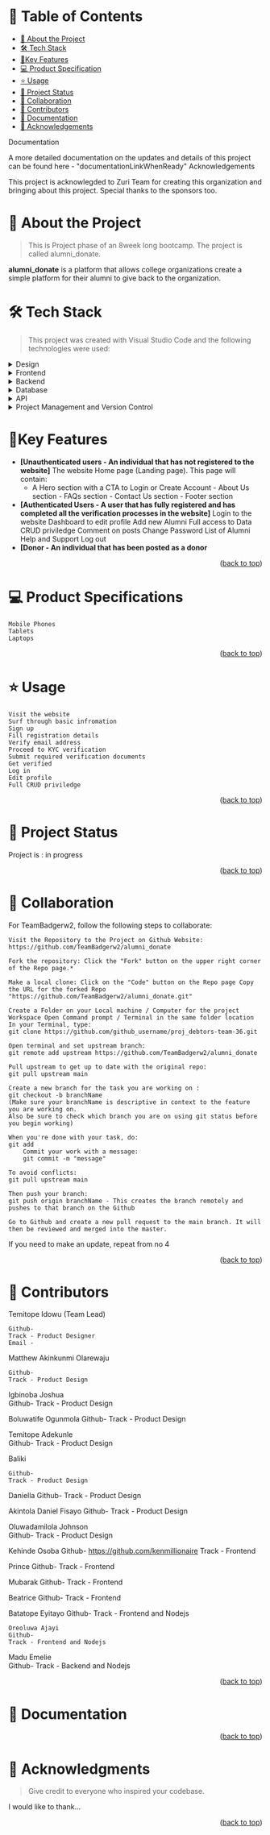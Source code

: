 <a name="readme-top"></a>

# 📗 Table of Contents

- [📖 About the Project](#about-project)
- [🛠 Tech Stack](#tech-stack)
- [🚀Key Features](#key-features)
- [💻 Product Specification](#product-specification)
- [⭐️ Usage](#usage)
- [🔭 Project Status](#project-status)
- [👥 Collaboration](#collaboration)
- [🤝 Contributors](#contributors)
- [📝 Documentation](#documentation)
- [🙏 Acknowledgements](#acknowledgements)



Documentation

A more detailed documentation on the updates and details of this project can be found here - "documentationLinkWhenReady"
Acknowledgements

This project is acknowlegded to Zuri Team for creating this organization and bringing about this project. Special thanks to the sponsors too.

# 📖 About the Project <a name="about-project"></a>

> This is Project phase of an 8week long bootcamp. The project is called alumni_donate.

**alumni_donate** is a platform that allows college organizations create a simple platform for their alumni to give back to the organization.

# 🛠 Tech Stack <a name="tech-stack"></a>

> This project was created with Visual Studio Code and the following technologies were used:

<details>
  <summary>Design</summary>
  <ul>
    <li><a href="https://www.figma.com/file/sMAp7j0y3UKCjxD4cXOgH9/User-Flow%2FUser-Stories-Alumni_donate?node-id=0%3A1&t=E0GPKtmeAn7Tx4hI-1">Figma</a></li>
  </ul>
</details>

<details>
  <summary>Frontend</summary>
  <ul>
    <li><a href="html5.com/">HTML5 CSS3 JavaScript</a></li>
  </ul>
</details>

<details>
  <summary>Backend</summary>
  <ul>
    <li><a href="https://python.com/">Python Django</a></li>
  </ul>
</details>

<details>
<summary>Database</summary>
  <ul>
    <li><a href="https://www.mysql.org/">MySQL</a></li>
  </ul>
</details>

<details>
<summary>API</summary>
  <ul>
    <li><a href="">DjangoREST</a></li>
  </ul>
</details>

<details>
  <summary>Project Management and Version Control</summary>
  <ul>
    <li><a href="https://github.com/zuri-training/Team-Badgerw2/">GitHub</a></li>
  </ul>
</details>

<!-- Features -->

# 🚀Key Features <a name="key-features"></a>

- **[Unauthenticated users - An individual that has not registered to the website]**
 The website Home page (Landing page). This page will contain:
    - A Hero section with a CTA to Login or Create Account - About Us section - FAQs section - Contact Us section - Footer section
- **[Authenticated Users - A user that has fully registered and has completed all the verification processes in the website]**
Login to the website
    Dashboard to edit profile
    Add new Alumni
    Full access to Data
    CRUD priviledge
    Comment on posts
    Change Password
    List of Alumni
    Help and Support
    Log out
- **[Donor - An individual that has been posted as a donor**

<p align="right">(<a href="#readme-top">back to top</a>)</p>

# 💻 Product Specifications <a name="product-specification"></a>

    Mobile Phones
    Tablets
    Laptops

<p align="right">(<a href="#readme-top">back to top</a>)</p>

# ⭐️ Usage <a name="usage"></a>

    Visit the website
    Surf through basic infromation
    Sign up
    Fill registration details
    Verify email address
    Proceed to KYC verification
    Submit required verification documents
    Get verified
    Log in
    Edit profile
    Full CRUD priviledge

<p align="right">(<a href="#readme-top">back to top</a>)</p>

# 🔭 Project Status <a name="project-status"></a>

Project is : in progress

<p align="right">(<a href="#readme-top">back to top</a>)</p>

# 👥 Collaboration <a name="collaboration"></a>

For TeamBadgerw2, follow the following steps to collaborate:

    Visit the Repository to the Project on Github Website: https://github.com/TeamBadgerw2/alumni_donate

    Fork the repository: Click the "Fork" button on the upper right corner of the Repo page.*

    Make a local clone: Click on the "Code" button on the Repo page Copy the URL for the forked Repo "https://github.com/TeamBadgerw2/alumni_donate.git" 
    
    Create a Folder on your Local machine / Computer for the project Workspace Open Command prompt / Terminal in the same folder location In your Terminal, type:
    git clone https://github.com/github_username/proj_debtors-team-36.git

    Open terminal and set upstream branch:
    git remote add upstream https://github.com/TeamBadgerw2/alumni_donate

    Pull upstream to get up to date with the original repo:
    git pull upstream main

    Create a new branch for the task you are working on :
    git checkout -b branchName
    (Make sure your branchName is descriptive in context to the feature you are working on. 
    Also be sure to check which branch you are on using git status before you begin working)

    When you're done with your task, do:
    git add
        Commit your work with a message:
        git commit -m "message"

    To avoid conflicts:
    git pull upstream main

    Then push your branch:
    git push origin branchName - This creates the branch remotely and pushes to that branch on the Github

    Go to Github and create a new pull request to the main branch. It will then be reviewed and merged into the master.

If you need to make an update, repeat from no 4

<p align="right">(<a href="#readme-top">back to top</a>)</p>


# 🤝 Contributors <a name="contributors"></a>

Temitope Idowu (Team Lead)

    Github- 
    Track - Product Designer
    Email -

Matthew Akinkunmi Olarewaju 

    Github- 
    Track - Product Design
Igbinoba Joshua 	  
    Github- 
    Track - Product Design

Boluwatife Ogunmola
    Github- 
    Track - Product Design

Temitope Adekunle 	
    Github- 
    Track - Product Design

Baliki 	                          

    Github- 
    Track - Product Design

Daniella 
    Github- 
    Track - Product Design

Akintola Daniel Fisayo 
    Github- 
    Track - Product Design

Oluwadamilola Johnson	
    Github- 
    Track - Product Design


Kehinde Osoba
    Github- https://github.com/kenmillionaire
    Track - Frontend

Prince
    Github- 
    Track - Frontend

Mubarak
    Github- 
    Track - Frontend

Beatrice
    Github- 
    Track - Frontend   

 Batatope Eyitayo
    Github- 
    Track - Frontend and Nodejs 

	Oreoluwa Ajayi
    Github- 
    Track - Frontend and Nodejs 

  Madu Emelie	                    
    Github- 
    Track - Backend and Nodejs 

<p align="right">(<a href="#readme-top">back to top</a>)</p>

# 📝 Documentation <a name="documentation"></a>

<p align="right">(<a href="#readme-top">back to top</a>)</p>

# 🙏 Acknowledgments <a name="acknowledgements"></a>

> Give credit to everyone who inspired your codebase.

I would like to thank...

<p align="right">(<a href="#readme-top">back to top</a>)</p>
